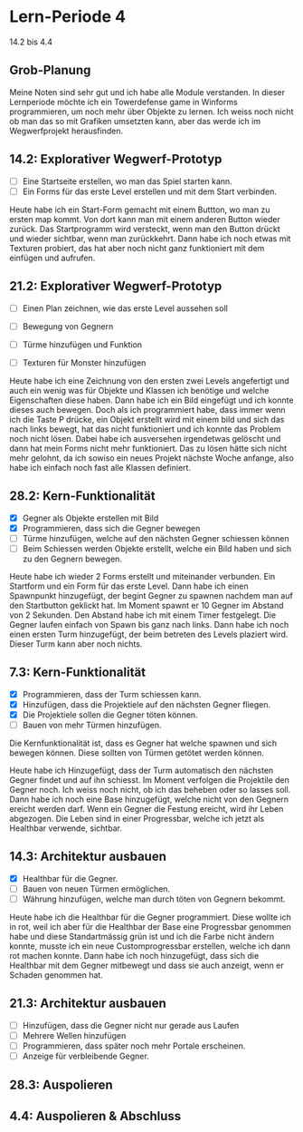 # Lern-Periode 4

14.2 bis 4.4

## Grob-Planung

Meine Noten sind sehr gut und ich habe alle Module verstanden. In dieser Lernperiode möchte ich ein Towerdefense game in Winforms programmieren, um noch mehr über Objekte zu lernen. Ich weiss noch nicht ob man das so mit Grafiken umsetzten kann, aber das werde ich im Wegwerfprojekt herausfinden.

## 14.2: Explorativer Wegwerf-Prototyp

- [ ] Eine Startseite erstellen, wo man das Spiel starten kann.
- [ ] Ein Forms für das erste Level erstellen und mit dem Start verbinden.

Heute habe ich ein Start-Form gemacht mit einem Buttton, wo man zu ersten map kommt. Von dort kann man mit einem anderen Button wieder zurück. Das Startprogramm wird versteckt, wenn man den Button drückt und wieder sichtbar, wenn man zurückkehrt. Dann habe ich noch etwas mit Texturen probiert, das hat aber noch nicht ganz funktioniert mit dem einfügen und aufrufen.


## 21.2: Explorativer Wegwerf-Prototyp

- [ ] Einen Plan zeichnen, wie das erste Level aussehen soll 
- [ ] Bewegung von Gegnern
- [ ] Türme hinzufügen und Funktion
- [ ] Texturen für Monster hinzufügen
      

Heute habe ich eine Zeichnung von den ersten zwei Levels angefertigt und auch ein wenig was für Objekte und Klassen ich benötige und welche Eigenschaften diese haben. Dann habe ich ein Bild eingefügt und ich konnte dieses auch bewegen. Doch als ich programmiert habe, dass immer wenn ich die Taste P drücke, ein Objekt erstellt wird mit einem bild und sich das nach links bewegt, hat das nicht funktioniert und ich konnte das Problem noch nicht lösen. Dabei habe ich ausversehen irgendetwas gelöscht und dann hat mein Forms nicht mehr funktioniert. Das zu lösen hätte sich nicht mehr gelohnt, da ich sowiso ein neues Projekt nächste Woche anfange, also habe ich einfach noch fast alle Klassen definiert.

## 28.2: Kern-Funktionalität

- [x] Gegner als Objekte erstellen mit Bild
- [x] Programmieren, dass sich die Gegner bewegen
- [ ] Türme hinzufügen, welche auf den nächsten Gegner schiessen können
- [ ] Beim Schiessen werden Objekte erstellt, welche ein Bild haben und sich zu den Gegnern bewegen.

Heute habe ich wieder 2 Forms erstellt und miteinander verbunden. Ein Startform und ein Form für das erste Level. Dann habe ich einen Spawnpunkt hinzugefügt, der begint Gegner zu spawnen nachdem man auf den Startbutton geklickt hat. Im Moment spawnt er 10 Gegner im Abstand von 2 Sekunden. Den Abstand habe ich mit einem Timer festgelegt. Die Gegner laufen einfach von Spawn bis ganz nach links. Dann habe ich noch einen ersten Turm hinzugefügt, der beim betreten des Levels plaziert wird. Dieser Turm kann aber noch nichts.

## 7.3: Kern-Funktionalität

- [x] Programmieren, dass der Turm schiessen kann.
- [x] Hinzufügen, dass die Projektiele auf den nächsten Gegner fliegen.
- [x] Die Projektiele sollen die Gegner töten können.
- [ ] Bauen von mehr Türmen hinzufügen.

Die Kernfunktionalität ist, dass es Gegner hat welche spawnen und sich bewegen können. Diese sollten von Türmen getötet werden können.

Heute habe ich Hinzugefügt, dass der Turm automatisch den nächsten Gegner findet und auf ihn schiesst. Im Moment verfolgen die Projektile den Gegner noch. Ich weiss noch nicht, ob ich das beheben oder so lasses soll. Dann habe ich noch eine Base hinzugefügt, welche nicht von den Gegnern ereicht werden darf.  Wenn ein Gegner die Festung ereicht, wird ihr Leben abgezogen. Die Leben sind in einer Progressbar, welche ich jetzt als Healthbar verwende, sichtbar.

## 14.3: Architektur ausbauen

- [x] Healthbar für die Gegner.
- [ ] Bauen von neuen Türmen ermöglichen.
- [ ] Währung hinzufügen, welche man durch töten von Gegnern bekommt.

Heute habe ich die Healthbar für die Gegner programmiert. Diese wollte ich in rot, weil ich aber für die Healthbar der Base eine Progressbar genommen habe und diese Standartmässig grün ist und ich die Farbe nicht ändern konnte, musste ich ein neue Customprogressbar erstellen, welche ich dann rot machen konnte. Dann habe ich noch hinzugefügt, dass sich die Healthbar mit dem Gegner mitbewegt und dass sie auch anzeigt, wenn er Schaden genommen hat.

## 21.3: Architektur ausbauen

- [ ] Hinzufügen, dass die Gegner nicht nur gerade aus Laufen
- [ ] Mehrere Wellen hinzufügen
- [ ] Programmieren, dass später noch mehr Portale erscheinen.
- [ ] Anzeige für verbleibende Gegner.

## 28.3: Auspolieren

## 4.4: Auspolieren & Abschluss

